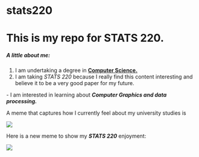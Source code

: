 # stats220

<h1>This is my repo for STATS 220.</h1> 

<h5>A little about me:</h5>

<ol> <li>I am undertaking a degree in <a href="https://tinyurl.com/uoacompsci"> <strong> Computer Science. </strong> </a> </li>
<li>I am taking <em>STATS 220</em> because I really find this content interesting and believe it to be a very good paper for my future.</li>
</ol>
- I am interested in learning about <em><strong>Computer Graphics and data processing.</em></strong>

A meme that captures how I currently feel about my university studies is

![](https://media1.tenor.com/m/Ki9hLQ4Zl7UAAAAC/trollface-troll-face.gif)

Here is a new meme to show my <em><strong>STATS 220</strong></em> enjoyment:

![](https://media.tenor.com/ejEmffduuQYAAAAj/happy-cat.gif)
